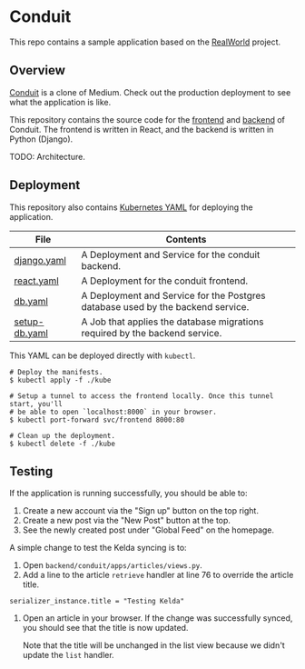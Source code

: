 # Conduit

This repo contains a sample application based on the
[RealWorld](https://realworld.io) project.

## Overview

[Conduit](https://react-redux.realworld.io/) is a clone of Medium. Check out
the production deployment to see what the application is like.

This repository contains the source code for the [frontend](./frontend) and
[backend](./backend) of Conduit. The frontend is written in React, and the
backend is written in Python (Django).

TODO: Architecture.

## Deployment

This repository also contains [Kubernetes YAML](./kube) for deploying the
application.

| File | Contents |
| ---  | ----------- |
| [django.yaml](./kube/django.yaml) | A Deployment and Service for the conduit backend. |
| [react.yaml](./kube/react.yaml) | A Deployment for the conduit frontend. |
| [db.yaml](./kube/db.yaml) | A Deployment and Service for the Postgres database used by the backend service. |
| [setup-db.yaml](./kube/setup-db.yaml) | A Job that applies the database migrations required by the backend service. |

This YAML can be deployed directly with `kubectl`.

```
# Deploy the manifests.
$ kubectl apply -f ./kube

# Setup a tunnel to access the frontend locally. Once this tunnel start, you'll
# be able to open `localhost:8000` in your browser.
$ kubectl port-forward svc/frontend 8000:80

# Clean up the deployment.
$ kubectl delete -f ./kube
```

## Testing

If the application is running successfully, you should be able to:

1. Create a new account via the "Sign up" button on the top right.
1. Create a new post via the "New Post" button at the top.
1. See the newly created post under "Global Feed" on the homepage.

A simple change to test the Kelda syncing is to:

1. Open `backend/conduit/apps/articles/views.py`.
1. Add a line to the article `retrieve` handler at line 76 to override the
   article title.

```
serializer_instance.title = "Testing Kelda"
```

1. Open an article in your browser. If the change was successfully synced, you
   should see that the title is now updated.

   Note that the title will be unchanged in the list view because we didn't
   update the `list` handler.
